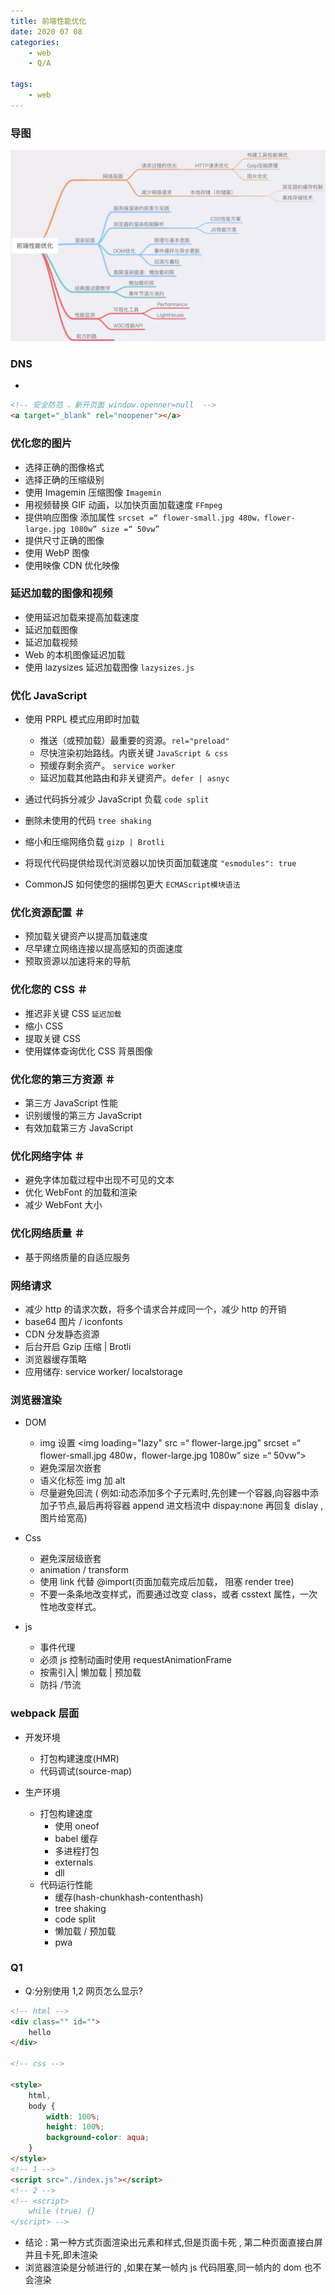 ```yaml
---
title: 前端性能优化
date: 2020 07 08
categories:
    - web
    - Q/A

tags:
    - web
---
```


### 导图

![导图](/images/better.jpg)

### DNS

-

```html
<!-- 安全防范 ，新开页面 window.openner=null  -->
<a target="_blank" rel="noopener"></a>
```

### 优化您的图片

-   选择正确的图像格式
-   选择正确的压缩级别
-   使用 Imagemin 压缩图像  `Imagemin`
-   用视频替换 GIF 动画，以加快页面加载速度  `FFmpeg`
-   提供响应图像  添加属性 `srcset =“ flower-small.jpg 480w，flower-large.jpg 1080w” size =“ 50vw”`
-   提供尺寸正确的图像
-   使用 WebP 图像
-   使用映像 CDN 优化映像

### 延迟加载的图像和视频

-   使用延迟加载来提高加载速度
-   延迟加载图像
-   延迟加载视频
-   Web 的本机图像延迟加载
-   使用 lazysizes 延迟加载图像 `lazysizes.js`

### 优化 JavaScript

-   使用 PRPL 模式应用即时加载

    -   推送（或预加载）最重要的资源。`rel="preload"`
    -   尽快渲染初始路线。内嵌关键 `JavaScript & css`
    -   预缓存剩余资产。 `service worker`
    -   延迟加载其他路由和非关键资产。`defer | asnyc`

-   通过代码拆分减少 JavaScript 负载 `code split`
-   删除未使用的代码 `tree shaking`
-   缩小和压缩网络负载 `gizp | Brotli`
-   将现代代码提供给现代浏览器以加快页面加载速度 `"esmodules": true`
-   CommonJS 如何使您的捆绑包更大 `ECMAScript模块语法`

### 优化资源配置 ＃

-   预加载关键资产以提高加载速度 <link rel="preload">
-   尽早建立网络连接以提高感知的页面速度 <link rel="preconnect">
-   预取资源以加速将来的导航 <link rel="prefetch" /> <link rel="dns-prefetch" />

### 优化您的 CSS ＃

-   推迟非关键 CSS `延迟加载`
-   缩小 CSS
-   提取关键 CSS
-   使用媒体查询优化 CSS 背景图像

### 优化您的第三方资源 ＃

-   第三方 JavaScript 性能
-   识别缓慢的第三方 JavaScript
-   有效加载第三方 JavaScript

### 优化网络字体 ＃

-   避免字体加载过程中出现不可见的文本
-   优化 WebFont 的加载和渲染
-   减少 WebFont 大小

### 优化网络质量 ＃

-   基于网络质量的自适应服务

### 网络请求

-   减少 http 的请求次数，将多个请求合并成同一个，减少 http 的开销
-   base64 图片 / iconfonts
-   CDN 分发静态资源
-   后台开启 Gzip 压缩 | Brotli
-   浏览器缓存策略
-   应用储存: service worker/ localstorage

### 浏览器渲染

-   DOM

    -   img 设置 <img loading="lazy" src =“ flower-large.jpg” srcset =“ flower-small.jpg 480w，flower-large.jpg 1080w” size =“ 50vw”>
    -   避免深层次嵌套
    -   语义化标签 img 加 alt
    -   尽量避免回流 ( 例如:动态添加多个子元素时,先创建一个容器,向容器中添加子节点,最后再将容器 append 进文档流中 dispay:none 再回复 dislay , 图片给宽高)

-   Css

    -   避免深层级嵌套
    -   animation / transform
    -   使用 link 代替 @import(页面加载完成后加载， 阻塞 render tree)
    -   不要一条条地改变样式，而要通过改变 class，或者 csstext 属性，一次性地改变样式。

-   js
    -   事件代理
    -   必须 js 控制动画时使用 requestAnimationFrame
    -   按需引入| 懒加载 | 预加载
    -   防抖 /节流

### webpack 层面

-   开发环境
    -   打包构建速度(HMR)
    -   代码调试(source-map)
-   生产环境

    -   打包构建速度
        -   使用 oneof
        -   babel 缓存
        -   多进程打包
        -   externals
        -   dll
    -   代码运行性能
        -   缓存(hash-chunkhash-contenthash)
        -   tree shaking
        -   code split
        -   懒加载 / 预加载
        -   pwa

### Q1

-   Q:分别使用 1,2 网页怎么显示?

```html
<!-- html -->
<div class="" id="">
    hello
</div>

<!-- css -->

<style>
    html,
    body {
        width: 100%;
        height: 100%;
        background-color: aqua;
    }
</style>
<!-- 1 -->
<script src="./index.js"></script>
<!-- 2 -->
<!-- <script>
    while (true) {}
</script> -->
```

-   结论 : 第一种方式页面渲染出元素和样式,但是页面卡死 , 第二种页面直接白屏并且卡死,即未渲染
-   浏览器渲染是分帧进行的 ,如果在某一帧内 js 代码阻塞,同一帧内的 dom 也不会渲染

